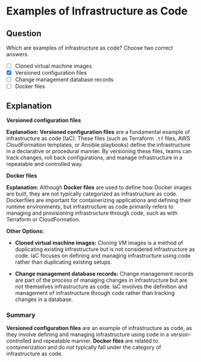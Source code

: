# Examples of Infrastructure as Code

## Question

Which are examples of infrastructure as code? Choose two correct answers.

- [ ] Cloned virtual machine images
- [x] Versioned configuration files
- [ ] Change management database records
- [ ] Docker files

## Explanation

**Versioned configuration files**

**Explanation:** **Versioned configuration files** are a fundamental example of infrastructure as code (IaC). These files (such as Terraform `.tf` files, AWS CloudFormation templates, or Ansible playbooks) define the infrastructure in a declarative or procedural manner. By versioning these files, teams can track changes, roll back configurations, and manage infrastructure in a repeatable and controlled way.

**Docker files**

**Explanation:** Although **Docker files** are used to define how Docker images are built, they are not typically categorized as infrastructure as code. Dockerfiles are important for containerizing applications and defining their runtime environments, but infrastructure as code primarily refers to managing and provisioning infrastructure through code, such as with Terraform or CloudFormation.

**Other Options:**

- **Cloned virtual machine images:** Cloning VM images is a method of duplicating existing infrastructure but is not considered infrastructure as code. IaC focuses on defining and managing infrastructure using code rather than duplicating existing setups.

- **Change management database records:** Change management records are part of the process of managing changes in infrastructure but are not themselves infrastructure as code. IaC involves the definition and management of infrastructure through code rather than tracking changes in a database.

### Summary

**Versioned configuration files** are an example of infrastructure as code, as they involve defining and managing infrastructure using code in a version-controlled and repeatable manner. **Docker files** are related to containerization and do not typically fall under the category of infrastructure as code.
